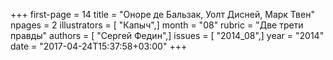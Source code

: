 +++
first-page = 14
title = "Оноре де Бальзак, Уолт Дисней, Марк Твен"
npages = 2
illustrators = [ "Капыч",]
month = "08"
rubric = "Две трети правды"
authors = [ "Сергей Федин",]
issues = [ "2014_08",]
year = "2014"
date = "2017-04-24T15:37:58+03:00"
+++
